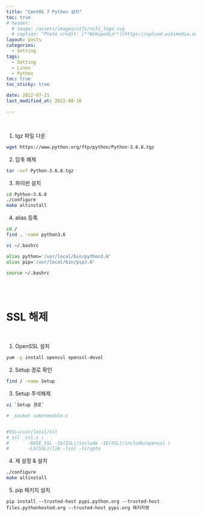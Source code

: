 ```yaml
---
title: "CentOS 7 Python 설치"
toc: true
# header:
  # image: /assets/images/nifi/nifi_logo.svg
  # caption: "Photo credit: [**Wikipedia**](https://upload.wikimedia.org/wikipedia/commons/f/ff/Apache-nifi-logo.svg)"
layout: posts
categories:
  - Setting
tags:
  - Setting
  - Linux
  - Python
toc: true
toc_sticky: true

date: 2022-07-21
last_modified_at: 2022-08-16

---
```


<br>

1. tgz 파일 다운

```bash
wget https://www.python.org/ftp/python/Python-3.6.8.tgz
```

2. 압축 해제

```bash
tar -xvf Python-3.6.8.tgz
```

3. 파이썬 설치

```bash
cd Python-3.6.8
./configure
make altinstall
```

4. alias 등록

```bash
cd /
find . -name python3.6

vi ~/.bashrc

alias python='/usr/local/bin/python3.6'
alias pip='/usr/local/bin/pip3.6'

source ~/.bashrc
```

<br><br>

# SSL 해제

<br>

1. OpenSSL 설치

```bash
yum -y install openssl openssl-devel
```

2. Setup 경로 확인

```bash
find / -name Setup
```

3. Setup 주석해제

```bash
vi `Setup 경로`

# _socket soketmodule.c


#SSL=/usr/local/ssl
#_ssl _ssl.c \
#       -DUSE_SSL -I$(SSL)/include -I$(SSL)/include/openssl \
#       -L$(SSL)/lib -lssl -lcrypto
```

4. 재 설정 & 설치

```bash
./configure
make altinstall
```

5. pip 패키지 설치

```
pip install --trusted-host pypi.python.org --trusted-host files.pythonhosted.org --trusted-host pypi.org 패키지명
```
